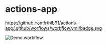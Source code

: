 # actions-app

https://github.com/rthib91/actions-app/.github/worflows/workflow.yml/badge.svg

![Demo workflow](https://github.com/rthib91/actions-app/.github/worflows/workflow.yml/badge.svg)